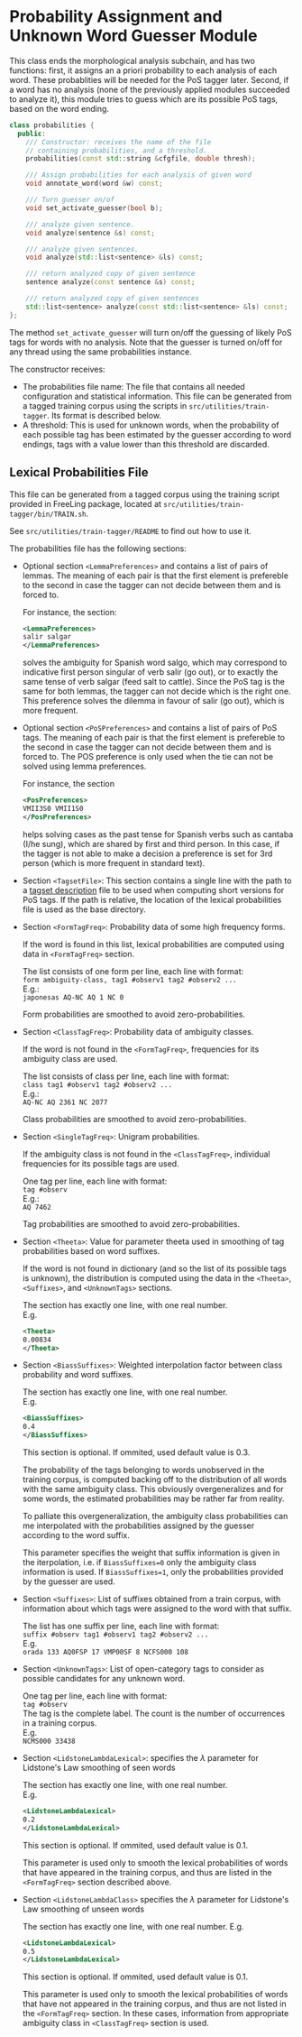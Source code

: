 # Probability Assignment and Unknown Word Guesser Module 

This class ends the morphological analysis subchain, and has two functions: first, it assigns an a priori probability to each analysis of each word. These probablities will be needed for the PoS tagger later. Second, if a word has no analysis (none of the previously applied modules succeeded to analyze it), this module tries to guess which are its possible PoS tags, based on the word ending.

```C++
class probabilities {
  public:
    /// Constructor: receives the name of the file
    // containing probabilities, and a threshold.
    probabilities(const std::string &cfgfile, double thresh);

    /// Assign probabilities for each analysis of given word
    void annotate_word(word &w) const;

    /// Turn guesser on/of
    void set_activate_guesser(bool b);

    /// analyze given sentence.
    void analyze(sentence &s) const;

    /// analyze given sentences.
    void analyze(std::list<sentence> &ls) const;

    /// return analyzed copy of given sentence
    sentence analyze(const sentence &s) const;

    /// return analyzed copy of given sentences
    std::list<sentence> analyze(const std::list<sentence> &ls) const;
};
```

The method `set_activate_guesser` will turn on/off the guessing of likely PoS tags for words with no analysis. Note that the guesser is turned on/off for any thread using the same probabilities instance.

The constructor receives:

*   The probabilities file name: The file that contains all needed configuration and statistical information. This file can be generated from a tagged training corpus using the scripts in `src/utilities/train-tagger`. Its format is described below.
*   A threshold: This is used for unknown words, when the probability of each possible tag has been estimated by the guesser according to word endings, tags with a value lower than this threshold are discarded.

## Lexical Probabilities File 

This file can be generated from a tagged corpus using the training script provided in FreeLing package, located at `src/utilities/train-tagger/bin/TRAIN.sh`.

See `src/utilities/train-tagger/README` to find out how to use it.

The probabilities file has the following sections:

*   Optional section `<LemmaPreferences>` and contains a list of pairs of lemmas. The meaning of each pair is that the first element is prefereble to the second in case the tagger can not decide between them and is forced to.

    For instance, the section:
    ```XML
    <LemmaPreferences>
    salir salgar
    </LemmaPreferences>
    ```

    solves the ambiguity for Spanish word salgo, which may correspond to indicative first person singular of verb salir (go out), or to exactly the same tense of verb salgar (feed salt to cattle). Since the PoS tag is the same for both lemmas, the tagger can not decide which is the right one. This preference solves the dilemma in favour of salir (go out), which is more frequent.

*   Optional section `<PoSPreferences>` and contains a list of pairs of PoS tags. The meaning of each pair is that the first element is prefereble to the second in case the tagger can not decide between them and is forced to. The POS preference is only used when the tie can not be solved using lemma preferences.

    For instance, the section
    ```XML
    <PosPreferences>
    VMII3S0 VMII1S0
    </PosPreferences>
    ```

    helps solving cases as the past tense for Spanish verbs such as cantaba (I/he sung), which are shared by first and third person. In this case, if the tagger is not able to make a decision a preference is set for 3rd person (which is more frequent in standard text).

*   Section `<TagsetFile>`: This section contains a single line with the path to a [tagset description](tagset.md) file to be used when computing short versions for PoS tags. If the path is relative, the location of the lexical probabilities file is used as the base directory.

*   Section `<FormTagFreq>`: Probability data of some high frequency forms.

    If the word is found in this list, lexical probabilities are computed using data in `<FormTagFreq>` section.

    The list consists of one form per line, each line with format:  
    `form ambiguity-class, tag1 #observ1 tag2 #observ2 ...`  
    E.g.:  
    `japonesas AQ-NC AQ 1 NC 0` 

    Form probabilities are smoothed to avoid zero-probabilities.

*   Section `<ClassTagFreq>`: Probability data of ambiguity classes.

    If the word is not found in the `<FormTagFreq>`, frequencies for its ambiguity class are used.

    The list consists of class per line, each line with format:  
    `class tag1 #observ1 tag2 #observ2 ...`  
    E.g.:  
    `AQ-NC AQ 2361 NC 2077`

    Class probabilities are smoothed to avoid zero-probabilities.

*   Section `<SingleTagFreq>`: Unigram probabilities.

    If the ambiguity class is not found in the `<ClassTagFreq>`, individual frequencies for its possible tags are used.

    One tag per line, each line with format:  
    `tag #observ`   
    E.g.:  
    `AQ 7462`

    Tag probabilities are smoothed to avoid zero-probabilities.

*   Section `<Theeta>`: Value for parameter theeta used in smoothing of tag probabilities based on word suffixes.

    If the word is not found in dictionary (and so the list of its possible tags is unknown), the distribution is computed using the data in the `<Theeta>`, `<Suffixes>`, and `<UnknownTags>` sections.

    The section has exactly one line, with one real number.  
    E.g.
    ```XML
    <Theeta>
    0.00834
    </Theeta>
    ```

*   Section `<BiassSuffixes>`: Weighted interpolation factor between class probability and word suffixes.

    The section has exactly one line, with one real number.  
    E.g. 
    ```XML
    <BiassSuffixes>
    0.4
    </BiassSuffixes>
    ```

    This section is optional. If ommited, used default value is 0.3.

    The probability of the tags belonging to words unobserved in the training corpus, is computed backing off to the distribution of all words with the same ambiguity class. This obviously overgeneralizes and for some words, the estimated probabilities may be rather far from reality.

    To palliate this overgeneralization, the ambiguity class probabilities can me interpolated with the probabilities assigned by the guesser according to the word suffix.

    This parameter specifies the weight that suffix information is given in the iterpolation, i.e. if `BiassSuffixes=0` only the ambiguity class information is used. If `BiassSuffixes=1`, only the probabilities provided by the guesser are used.

*   Section `<Suffixes>`: List of suffixes obtained from a train corpus, with information about which tags were assigned to the word with that suffix.

    The list has one suffix per line, each line with format:  
    `suffix #observ tag1 #observ1 tag2 #observ2 ...`  
    E.g.  
    `orada 133 AQ0FSP 17 VMP00SF 8 NCFS000 108` 

*   Section `<UnknownTags>`: List of open-category tags to consider as possible candidates for any unknown word.

    One tag per line, each line with format:  
    `tag #observ`   
    The tag is the complete label. The count is the number of occurrences in a training corpus.  
    E.g.  
    `NCMS000 33438`

*   Section `<LidstoneLambdaLexical>`: specifies the _λ_ parameter for Lidstone's Law smoothing of seen words

    The section has exactly one line, with one real number.  
    E.g. 
    ```XML
    <LidstoneLambdaLexical>
    0.2
    </LidstoneLambdaLexical>
    ```

    This section is optional. If ommited, used default value is 0.1.

    This parameter is used only to smooth the lexical probabilities of words that have appeared in the training corpus, and thus are listed in the `<FormTagFreq>` section described above.

*   Section `<LidstoneLambdaClass>` specifies the _λ_ parameter for Lidstone's Law smoothing of unseen words

    The section has exactly one line, with one real number.
    E.g. 
    ```XML
    <LidstoneLambdaLexical>
    0.5
    </LidstoneLambdaLexical>
    ```

    This section is optional. If ommited, used default value is 0.1.

    This parameter is used only to smooth the lexical probabilities of words that have not appeared in the training corpus, and thus are not listed in the `<FormTagFreq>` section. In these cases, information from appropriate ambiguity class in `<ClassTagFreq>` section is used.
